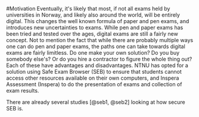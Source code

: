 #Motivation
Eventually, it's likely that most, if not all exams held by universities in
Norway, and likely also around the world, will be entirely digital. This changes
the well known formula of paper and pen exams, and introduces new uncertainties
to exams. While pen and paper exams has been tried and tested over the ages,
digital exams are still a fairly new concept. Not to mention the fact that while
there are probably multiple ways one can do pen and paper exams, the paths one
can take towards digital exams are fairly limitless. Do one make your own
solution? Do you buy somebody else's? Or do you hire a contractor to figure the
whole thing out? Each of these have advantages and disadvantages. NTNU has opted
for a solution using Safe Exam Browser (SEB) to ensure that students cannot
access other resources available on their own computers, and Inspera Assessment
(Inspera) to do the presentation of exams and collection of exam results.

There are already several studies [@seb1, @seb2] looking at how secure SEB is.